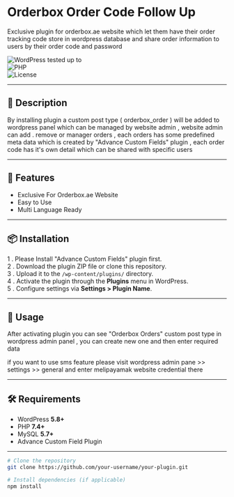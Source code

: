 # Orderbox Order Code Follow Up

Exclusive plugin for orderbox.ae website which let them have their order tracking code store in wordpress database and share order information to users by their order code and password  

![WordPress tested up to](https://img.shields.io/badge/WordPress-6.6%2B-blue.svg)  
![PHP](https://img.shields.io/badge/PHP-7.4%2B-green.svg)  
![License](https://img.shields.io/badge/license-GPL--2.0%2B-orange.svg)

---

## 📖 Description

By installing plugin a custom post type ( orderbox_order ) will be added to wordpress panel which can be managed by website admin , website admin
can add . remove or manager orders , each orders has some predefined meta data which is created by "Advance Custom Fields" plugin , each order code has it's own detail which can be shared
with specific users

---

## 🚀 Features

- Exclusive For Orderbox.ae Website
- Easy to Use  
- Multi Language Ready 

---

## 📦 Installation

1 . Please Install "Advance Custom Fields" plugin first.<br/>
2 . Download the plugin ZIP file or clone this repository.<br/>
3 . Upload it to the `/wp-content/plugins/` directory.<br/>
4 . Activate the plugin through the **Plugins** menu in WordPress.<br/> 
5 . Configure settings via **Settings > Plugin Name**.<br/>

---

## 🔧 Usage

After activating plugin you can see "Orderbox Orders" custom post type in wordpress admin panel , you can create new one and then 
enter required data 

if you want to use sms feature please visit wordpress admin pane >> settings >> general and enter melipayamak website credential there

---

## 🛠 Requirements

- WordPress **5.8+**  
- PHP **7.4+**  
- MySQL **5.7+**
- Advance Custom Field Plugin

---

```bash
# Clone the repository
git clone https://github.com/your-username/your-plugin.git

# Install dependencies (if applicable)
npm install
